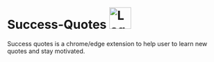 <h1> Success-Quotes <img src="logo.png" alt="Logo" width="50">  </h1>


Success quotes is a chrome/edge extension to help user to learn new quotes and stay motivated. 


